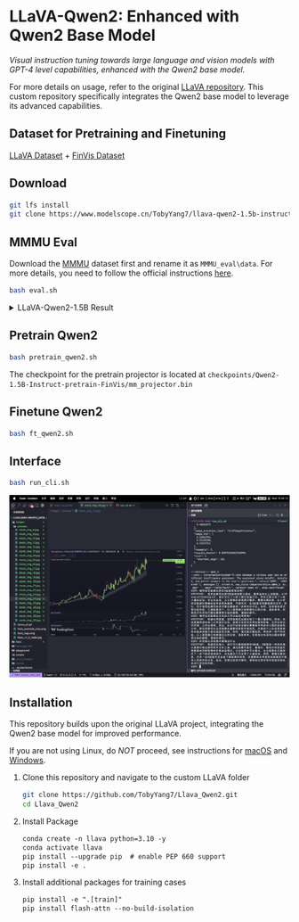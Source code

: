 # LLaVA-Qwen2: Enhanced with Qwen2 Base Model

*Visual instruction tuning towards large language and vision models with GPT-4 level capabilities, enhanced with the Qwen2 base model.*

For more details on usage, refer to the original [LLaVA repository](https://github.com/haotian-liu/LLaVA). This custom repository specifically integrates the Qwen2 base model to leverage its advanced capabilities.

## Dataset for Pretraining and Finetuning

[LLaVA Dataset](https://github.com/haotian-liu/LLaVA?tab=readme-ov-file#visual-instruction-tuning) + [FinVis Dataset](https://huggingface.co/datasets/wza/FinVis)

## Download

```bash
git lfs install
git clone https://www.modelscope.cn/TobyYang7/llava-qwen2-1.5b-instruct-finvis.git
```

## MMMU Eval

Download the [MMMU](https://huggingface.co/datasets/MMMU/MMMU/tree/main) dataset first and rename it as `MMMU_eval\data`. For more details, you need to follow the official instructions [here](https://github.com/MMMU-Benchmark/MMMU/tree/main/eval).

```bash
bash eval.sh
```

<details>
<summary>LLaVA-Qwen2-1.5B Result</summary>

| Subject                                |   Data Num |   Acc |
|----------------------------------------|------------|-------|
| Overall-Art and Design                 |        120 | 0.217 |
| Art                                    |         30 | 0.367 |
| Art_Theory                             |         30 |   0.2 |
| Design                                 |         30 |   0.2 |
| Music                                  |         30 |   0.1 |
| Overall-Business                       |        150 |  0.22 |
| Accounting                             |         30 | 0.267 |
| Economics                              |         30 | 0.167 |
| Finance                                |         30 | 0.167 |
| Manage                                 |         30 | 0.167 |
| Marketing                              |         30 | 0.333 |
| Overall-Science                        |        150 | 0.253 |
| Biology                                |         30 | 0.233 |
| Chemistry                              |         30 | 0.167 |
| Geography                              |         30 | 0.133 |
| Math                                   |         30 | 0.333 |
| Physics                                |         30 |   0.4 |
| Overall-Health and Medicine            |        150 | 0.333 |
| Basic_Medical_Science                  |         30 | 0.367 |
| Clinical_Medicine                      |         30 |   0.3 |
| Diagnostics_and_Laboratory_Medicine    |         30 |   0.2 |
| Pharmacy                               |         30 | 0.367 |
| Public_Health                          |         30 | 0.433 |
| Overall-Humanities and Social Science  |        120 | 0.433 |
| History                                |         30 | 0.433 |
| Literature                             |         30 | 0.433 |
| Sociology                              |         30 |   0.5 |
| Psychology                             |         30 | 0.367 |
| Overall-Tech and Engineering           |        210 | 0.262 |
| Agriculture                            |         30 | 0.333 |
| Architecture_and_Engineering           |         30 | 0.233 |
| Computer_Science                       |         30 | 0.333 |
| Electronics                            |         30 |   0.2 |
| Energy_and_Power                       |         30 | 0.233 |
| Materials                              |         30 | 0.233 |
| Mechanical_Engineering                 |         30 | 0.267 |
| Overall                                |        900 | 0.282 |

</details>

## Pretrain Qwen2

```bash
bash pretrain_qwen2.sh
```

The checkpoint for the pretrain projector is located at `checkpoints/Qwen2-1.5B-Instruct-pretrain-FinVis/mm_projector.bin`

## Finetune Qwen2

```bash
bash ft_qwen2.sh
```

## Interface

```bash
bash run_cli.sh
```

![alt text](assets/README/image.png)

## Installation

This repository builds upon the original LLaVA project, integrating the Qwen2 base model for improved performance.

If you are not using Linux, do *NOT* proceed, see instructions for [macOS](https://github.com/haotian-liu/LLaVA/blob/main/docs/macOS.md) and [Windows](https://github.com/haotian-liu/LLaVA/blob/main/docs/Windows.md).

1. Clone this repository and navigate to the custom LLaVA folder

    ```bash
    git clone https://github.com/TobyYang7/Llava_Qwen2.git
    cd Llava_Qwen2
    ```

2. Install Package

    ```shell
    conda create -n llava python=3.10 -y
    conda activate llava
    pip install --upgrade pip  # enable PEP 660 support
    pip install -e .
    ```

3. Install additional packages for training cases

    ```shell
    pip install -e ".[train]"
    pip install flash-attn --no-build-isolation
    ```
